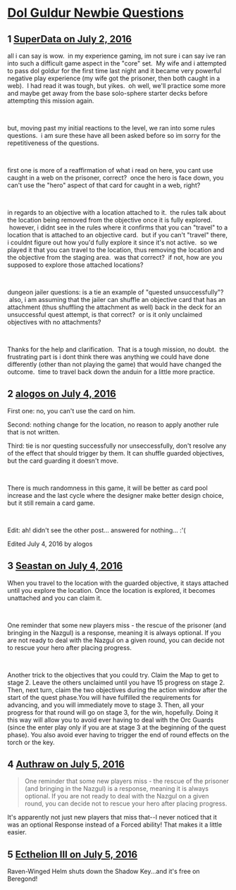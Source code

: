 # [Dol Guldur Newbie Questions](https://community.fantasyflightgames.com/topic/224015-dol-guldur-newbie-questions/)

## 1 [SuperData on July 2, 2016](https://community.fantasyflightgames.com/topic/224015-dol-guldur-newbie-questions/?do=findComment&comment=2292222)

all i can say is wow.  in my experience gaming, im not sure i can say ive ran into such a difficult game aspect in the "core" set.  My wife and i attempted to pass dol goldur for the first time last night and it became very powerful negative play experience (my wife got the prisoner, then both caught in a web).  I had read it was tough, but yikes.  oh well, we'll practice some more and maybe get away from the base solo-sphere starter decks before attempting this mission again.

 

but, moving past my initial reactions to the level, we ran into some rules questions.  i am sure these have all been asked before so im sorry for the repetitiveness of the questions.  

 

first one is more of a reaffirmation of what i read on here, you cant use caught in a web on the prisoner, correct?  once the hero is face down, you can't use the "hero" aspect of that card for caught in a web, right?  

 

in regards to an objective with a location attached to it.  the rules talk about the location being removed from the objective once it is fully explored.  however, i didnt see in the rules where it confirms that you can "travel" to a location that is attached to an objective card.  but if you can't "travel" there, i couldnt figure out how you'd fully explore it since it's not active.  so we played it that you can travel to the location, thus removing the location and the objective from the staging area.  was that correct?  if not, how are you supposed to explore those attached locations?  

 

dungeon jailer questions: is a tie an example of "quested unsuccessfully"?  also, i am assuming that the jailer can shuffle an objective card that has an attachment (thus shuffling the attachment as well) back in the deck for an unsuccessful quest attempt, is that correct?  or is it only unclaimed objectives with no attachments?  

 

Thanks for the help and clarification.  That is a tough mission, no doubt.  the frustrating part is i dont think there was anything we could have done differently (other than not playing the game) that would have changed the outcome.  time to travel back down the anduin for a little more practice.  

## 2 [alogos on July 4, 2016](https://community.fantasyflightgames.com/topic/224015-dol-guldur-newbie-questions/?do=findComment&comment=2294596)

First one: no, you can't use the card on him.

Second: nothing change for the location, no reason to apply another rule that is not written.

Third: tie is nor questing successfully nor unseccessfully, don't resolve any of the effect that should trigger by them. It can shuffle guarded objectives, but the card guarding it doesn't move.

 

There is much randomness in this game, it will be better as card pool increase and the last cycle where the designer make better design choice, but it still remain a card game.

 

Edit: ah! didn't see the other post... answered for nothing... :'(

Edited July 4, 2016 by alogos

## 3 [Seastan on July 4, 2016](https://community.fantasyflightgames.com/topic/224015-dol-guldur-newbie-questions/?do=findComment&comment=2295018)

When you travel to the location with the guarded objective, it stays attached until you explore the location. Once the location is explored, it becomes unattached and you can claim it.

 

One reminder that some new players miss - the rescue of the prisoner (and bringing in the Nazgul) is a response, meaning it is always optional. If you are not ready to deal with the Nazgul on a given round, you can decide not to rescue your hero after placing progress.

 

Another trick to the objectives that you could try. Claim the Map to get to stage 2. Leave the others unclaimed until you have 15 progress on stage 2. Then, next turn, claim the two objectives during the action window after the start of the quest phase.You will have fulfilled the requirements for advancing, and you will immediately move to stage 3. Then, all your progress for that round will go on stage 3, for the win, hopefully. Doing it this way will allow you to avoid ever having to deal with the Orc Guards (since the enter play only if you are at stage 3 at the beginning of the quest phase). You also avoid ever having to trigger the end of round effects on the torch or the key.

## 4 [Authraw on July 5, 2016](https://community.fantasyflightgames.com/topic/224015-dol-guldur-newbie-questions/?do=findComment&comment=2295167)

> One reminder that some new players miss - the rescue of the prisoner (and bringing in the Nazgul) is a response, meaning it is always optional. If you are not ready to deal with the Nazgul on a given round, you can decide not to rescue your hero after placing progress.

It's apparently not just new players that miss that--I never noticed that it was an optional Response instead of a Forced ability! That makes it a little easier.

## 5 [Ecthelion III on July 5, 2016](https://community.fantasyflightgames.com/topic/224015-dol-guldur-newbie-questions/?do=findComment&comment=2295501)

Raven-Winged Helm shuts down the Shadow Key...and it's free on Beregond!

